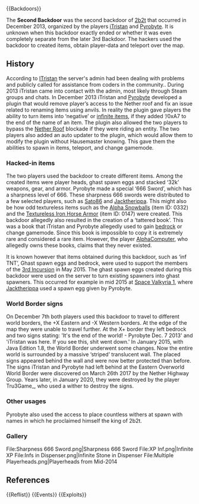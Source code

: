 {{Backdoors}}

The **Second Backdoor** was the second backdoor of [2b2t](https://2b2t.miraheze.org/wiki/2b2t) that occurred in December 2013, organized by the players [iTristan](https://2b2t.miraheze.org/wiki/iTristan) and [Pyrobyte](https://2b2t.miraheze.org/wiki/Pyrobyte). It is unknown when this backdoor exactly ended or whether it was even completely separate from the later 3rd Backdoor. The hackers used the backdoor to created items, obtain player-data and teleport over the map.

## History
According to [ITristan](https://2b2t.miraheze.org/wiki/ITristan) the server's admin had been dealing with problems and publicly called for assistance from coders in the community.. During 2013 iTristan came into contact with the admin, most likely through Steam groups and chats. In December 2013 iTristan and [Pyrobyte](https://2b2t.miraheze.org/wiki/Pyrobyte) developed a plugin that would remove player’s access to the Nether roof and fix an issue related to renaming items using anvils. In reality the plugin gave players the ability to turn items into ‘negative’ or [infinite items](https://2b2t.miraheze.org/wiki/infinite_items), if they added ‘/0xA7 to the end of the name of an item. The plugin also allowed the two players to bypass the [Nether Roof](https://2b2t.miraheze.org/wiki/Nether_Roof) blockade if they were riding an entity. The two players also added an auto updater to the plugin, which would allow them to modify the plugin without Hausemaster knowing. This gave them the abilities to spawn in items, teleport, and change gamemode.

### Hacked-in items
The two players used the backdoor to create different items. Among the created items were player heads, ghast spawn eggs and stacked ‘32k’ weapons, gear, and armor. Pyrobyte made a special ‘666 Sword’, which has a sharpness level of 666. These sharpness 666 swords were distributed to a few selected players, such as [Sato86](https://2b2t.miraheze.org/wiki/Sato86) and [Jacktherippa](https://2b2t.miraheze.org/wiki/Jacktherippa). This might also be how odd textureless items such as the [Alpha Snowballs](https://2b2t.miraheze.org/wiki/Alpha_Snowballs) (item ID: 0332) and the [Textureless Iron Horse Armor](https://2b2t.miraheze.org/wiki/Textureless_Iron_Horse_Armor) (item ID: 0147) were created. This backdoor allegedly also resulted in the creation of a ‘tattered book’. This was a book that iTristan and Pyrobyte allegedly used to gain [bedrock](https://2b2t.miraheze.org/wiki/bedrock) or change gamemode. Since this book is impossible to copy it is extremely rare and considered a rare item. However, the player [AlphaComputer](https://2b2t.miraheze.org/wiki/AlphaComputer), who allegedly owns these books, claims that they never existed.

It is known however that items obtained during this backdoor, such as ‘inf TNT’, Ghast spawn eggs and bedrock, were used to support the members of the [3rd Incursion](https://2b2t.miraheze.org/wiki/3rd_Incursion) in May 2015. The ghast spawn eggs created during this backdoor were used on the server to turn existing spawners into ghast spawners. This occurred for example in mid 2015 at [Space Valkyria 1](https://2b2t.miraheze.org/wiki/Space_Valkyria_1), where [Jacktherippa](https://2b2t.miraheze.org/wiki/Jacktherippa) used a spawn egg given by Pyrobyte.

### World Border signs
On December 7th both players used this backdoor to travel to different world borders, the +X Eastern and -X Western borders. At the edge of the map they were unable to travel further. At the X+ border they left bedrock and two signs stating: 'It's the end of the world! - Pyrobyte Dec. 7 2013' and 'iTristan was here. If you see this, shit went down.' In January 2015, with Java Edition 1.8, the World Border underwent some changes. Now the entire world is surrounded by a massive ‘striped’ translucent wall. The placed signs appeared behind the wall and were now better protected than before. The signs iTristan and Pyrobyte had left behind at the Eastern Overworld World Border were discovered on March 26th 2017 by the Nether Highway Group. Years later, in January 2020, they were destroyed by the player Tru3Game_, who used a wither to destroy the signs.

### Other usages
Pyrobyte also used the access to place countless withers at spawn with names in which he proclaimed himself the king of 2b2t.

### Gallery
<gallery>
File:Sharpness 666 Sword.png|Sharpness 666 Sword
File:XP Inf.png|Infinite XP
File:Infs in Dispenser.png|Infinite Stone in Dispenser
File:Multiple Playerheads.png|Playerheads from Mid-2014
</gallery>

## References
{{Reflist}}
{{Events}}
{{Exploits}}